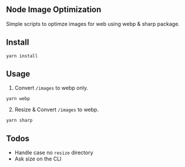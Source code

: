 ## Node Image Optimization

Simple scripts to optimze images for web using webp & sharp package.

## Install

```
yarn install
```

## Usage

1. Convert `/images` to webp only.

```
yarn webp
```

2. Resize & Convert `/images` to webp.

```
yarn sharp
```


## Todos

- Handle case no `resize` directory
- Ask size on the CLI